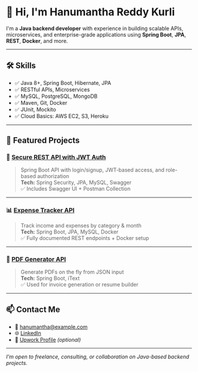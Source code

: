 # 👋 Hi, I'm Hanumantha Reddy Kurli

I'm a **Java backend developer** with experience in building scalable APIs, microservices, and enterprise-grade applications using **Spring Boot**, **JPA**, **REST**, **Docker**, and more.

---

## 🛠️ Skills
- ✅ Java 8+, Spring Boot, Hibernate, JPA
- ✅ RESTful APIs, Microservices
- ✅ MySQL, PostgreSQL, MongoDB
- ✅ Maven, Git, Docker
- ✅ JUnit, Mockito
- ✅ Cloud Basics: AWS EC2, S3, Heroku

---

## 📂 Featured Projects

### 🔐 [Secure REST API with JWT Auth](https://github.com/YOUR_USERNAME/jwt-auth-api)
> Spring Boot API with login/signup, JWT-based access, and role-based authorization  
> **Tech:** Spring Security, JPA, MySQL, Swagger  
> ✅ Includes Swagger UI + Postman Collection

---

### 📊 [Expense Tracker API](https://github.com/YOUR_USERNAME/expense-tracker)
> Track income and expenses by category & month  
> **Tech:** Spring Boot, JPA, MySQL, Docker  
> ✅ Fully documented REST endpoints + Docker setup

---

### 📁 [PDF Generator API](https://github.com/YOUR_USERNAME/pdf-generator)
> Generate PDFs on the fly from JSON input  
> **Tech:** Spring Boot, iText  
> ✅ Used for invoice generation or resume builder

---

## 📫 Contact Me

- 📧 hanumantha@example.com  
- 🌐 [LinkedIn](https://www.linkedin.com/in/YOURPROFILE)  
- 💼 [Upwork Profile](https://www.upwork.com/freelancers/~YOUR_ID) *(optional)*

---

_I'm open to freelance, consulting, or collaboration on Java-based backend projects._
